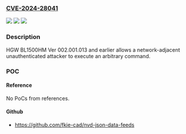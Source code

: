 ### [CVE-2024-28041](https://cve.mitre.org/cgi-bin/cvename.cgi?name=CVE-2024-28041)
![](https://img.shields.io/static/v1?label=Product&message=HGW%20BL1500HM&color=blue)
![](https://img.shields.io/static/v1?label=Version&message=%3D%20Ver%20002.001.013%20and%20earlier%20&color=brighgreen)
![](https://img.shields.io/static/v1?label=Vulnerability&message=Arbitrary%20command%20execution&color=brighgreen)

### Description

HGW BL1500HM Ver 002.001.013 and earlier allows a network-adjacent unauthenticated attacker to execute an arbitrary command.

### POC

#### Reference
No PoCs from references.

#### Github
- https://github.com/fkie-cad/nvd-json-data-feeds

